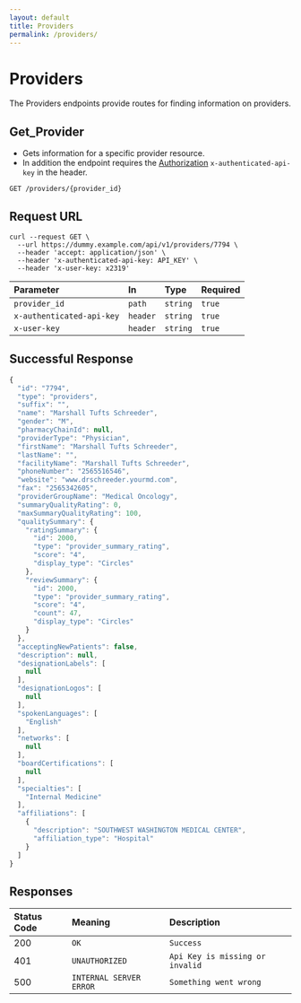 ```yaml
---
layout: default
title: Providers
permalink: /providers/
---
```


# Providers

The Providers endpoints provide routes for finding information on providers.

## Get_Provider

- Gets information for a specific provider resource.
- In addition the endpoint requires the [Authorization](auth.md) `x-authenticated-api-key` in the header.

```
GET /providers/{provider_id}
```

## Request URL
```http
curl --request GET \
  --url https://dummy.example.com/api/v1/providers/7794 \
  --header 'accept: application/json' \
  --header 'x-authenticated-api-key: API_KEY' \
  --header 'x-user-key: x2319'
```

| Parameter | In | Type | Required |
| :--- | :--- | :--- |:--- |
| `provider_id` | `path` | `string`| `true` |
| `x-authenticated-api-key` | `header` | `string`| `true` |
| `x-user-key` | `header` | `string`| `true` |

## Successful Response

```javascript
{
  "id": "7794",
  "type": "providers",
  "suffix": "",
  "name": "Marshall Tufts Schreeder",
  "gender": "M",
  "pharmacyChainId": null,
  "providerType": "Physician",
  "firstName": "Marshall Tufts Schreeder",
  "lastName": "",
  "facilityName": "Marshall Tufts Schreeder",
  "phoneNumber": "2565516546",
  "website": "www.drschreeder.yourmd.com",
  "fax": "2565342605",
  "providerGroupName": "Medical Oncology",
  "summaryQualityRating": 0,
  "maxSummaryQualityRating": 100,
  "qualitySummary": {
    "ratingSummary": {
      "id": 2000,
      "type": "provider_summary_rating",
      "score": "4",
      "display_type": "Circles"
    },
    "reviewSummary": {
      "id": 2000,
      "type": "provider_summary_rating",
      "score": "4",
      "count": 47,
      "display_type": "Circles"
    }
  },
  "acceptingNewPatients": false,
  "description": null,
  "designationLabels": [
    null
  ],
  "designationLogos": [
    null
  ],
  "spokenLanguages": [
    "English"
  ],
  "networks": [
    null
  ],
  "boardCertifications": [
    null
  ],
  "specialties": [
    "Internal Medicine"
  ],
  "affiliations": [
    {
      "description": "SOUTHWEST WASHINGTON MEDICAL CENTER",
      "affiliation_type": "Hospital"
    }
  ]
}
```

## Responses

| Status Code | Meaning | Description | 
| :--- | :--- |:--- |
| 200 | `OK` | `Success` |
| 401 | `UNAUTHORIZED` | `Api Key is missing or invalid`|
| 500 | `INTERNAL SERVER ERROR` | `Something went wrong` |
